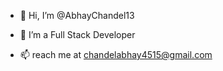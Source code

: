- 👋 Hi, I’m @AbhayChandel13
- 👀 I’m a Full Stack Developer


- 📫  reach me at chandelabhay4515@gmail.com


<!---
AbhayChandel13/AbhayChandel13 is a ✨ special ✨ repository because its `README.md` (this file) appears on your GitHub profile.
You can click the Preview link to take a look at your changes .
--->
